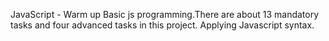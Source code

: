 JavaScript - Warm up
Basic js programming.There are about 13 mandatory tasks and four advanced tasks in this project. 
Applying Javascript syntax.
